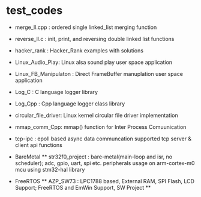 # test_codes
* merge_ll.cpp : ordered single linked_list merging function 
* reverse_ll.c : init, print, and reversing double linked list functions 

* hacker_rank : Hacker_Rank examples with solutions 
* Linux_Audio_Play: Linux alsa sound play user space application 
* Linux_FB_Manipulaton : Direct FrameBuffer manuplation user space application 
* Log_C : C language logger library 
* Log_Cpp : Cpp language logger class library 
* circular_file_driver: Linux kernel circular file driver implementation 
* mmap_comm_Cpp: mmap() function for Inter Process Comuunication 
* tcp-ipc : epoll based async data communcation supported tcp server & client api functions 
* BareMetal 
** str32f0_project : bare-metal(main-loop and isr, no scheduler); adc, gpio, uart, spi etc. peripherals usage on arm-cortex-m0 mcu using stm32-hal library
* FreeRTOS 
** AZP_SW73 : LPC1788 based, External RAM, SPI Flash, LCD Support; FreeRTOS and EmWin Support, SW Project 
** 

